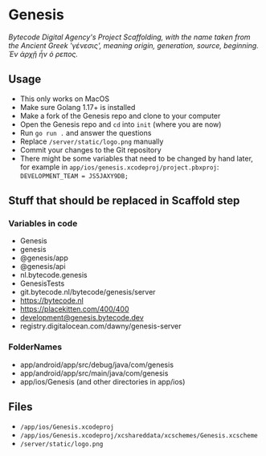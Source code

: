 # Genesis

_Bytecode Digital Agency's Project Scaffolding, with the name taken from the Ancient Greek 'γένεσις', meaning origin, generation, source, beginning. Ἐν ἀρχῇ ἦν ὁ ρεπος._

## Usage

* This only works on MacOS
* Make sure Golang 1.17+ is installed
* Make a fork of the Genesis repo and clone to your computer
* Open the Genesis repo and `cd` into `init` (where you are now)
* Run `go run .` and answer the questions
* Replace `/server/static/logo.png` manually
* Commit your changes to the Git repository
* There might be some variables that need to be changed by hand later, for example in `app/ios/genesis.xcodeproj/project.pbxproj`: `DEVELOPMENT_TEAM = JS5JAXY9DB;`

## Stuff that should be replaced in Scaffold step

### Variables in code

* Genesis
* genesis
* @genesis/app
* @genesis/api
* nl.bytecode.genesis
* GenesisTests
* git.bytecode.nl/bytecode/genesis/server
* https://bytecode.nl
* https://placekitten.com/400/400
* development@genesis.bytecode.dev
* registry.digitalocean.com/dawny/genesis-server

### FolderNames
* app/android/app/src/debug/java/com/genesis
* app/android/app/src/main/java/com/genesis
* app/ios/Genesis (and other directories in app/ios)

## Files

* `/app/ios/Genesis.xcodeproj`
* `/app/ios/Genesis.xcodeproj/xcshareddata/xcschemes/Genesis.xcscheme`
* `/server/static/logo.png`
